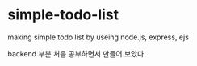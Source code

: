 # simple-todo-list
making simple todo list by useing node.js, express, ejs

backend 부분 처음 공부하면서 만들어 보았다.
